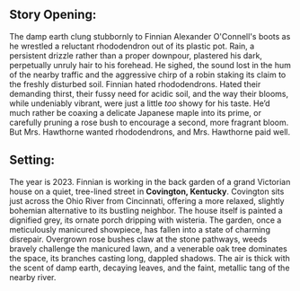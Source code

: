 ## Story Opening:

The damp earth clung stubbornly to Finnian Alexander O'Connell's boots as he wrestled a reluctant rhododendron out of its plastic pot. Rain, a persistent drizzle rather than a proper downpour, plastered his dark, perpetually unruly hair to his forehead. He sighed, the sound lost in the hum of the nearby traffic and the aggressive chirp of a robin staking its claim to the freshly disturbed soil. Finnian hated rhododendrons. Hated their demanding thirst, their fussy need for acidic soil, and the way their blooms, while undeniably vibrant, were just a little *too* showy for his taste. He’d much rather be coaxing a delicate Japanese maple into its prime, or carefully pruning a rose bush to encourage a second, more fragrant bloom. But Mrs. Hawthorne wanted rhododendrons, and Mrs. Hawthorne paid well.

## Setting:

The year is 2023. Finnian is working in the back garden of a grand Victorian house on a quiet, tree-lined street in **Covington, Kentucky**. Covington sits just across the Ohio River from Cincinnati, offering a more relaxed, slightly bohemian alternative to its bustling neighbor. The house itself is painted a dignified grey, its ornate porch dripping with wisteria. The garden, once a meticulously manicured showpiece, has fallen into a state of charming disrepair. Overgrown rose bushes claw at the stone pathways, weeds bravely challenge the manicured lawn, and a venerable oak tree dominates the space, its branches casting long, dappled shadows. The air is thick with the scent of damp earth, decaying leaves, and the faint, metallic tang of the nearby river.
